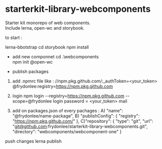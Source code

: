 # starterkit-library-webcomponents

Starter kit monorepo of web components.   
Include lerna, open-wc and storybook.

to start :

lerna-bbotstrap
cd storybook
    npm install

- add new componnet
cd .\webcomponents\
npm init @open-wc


- publish packages

1) add .npmrc file like :
//npm.pkg.github.com/:_authToken=<your_token>
@frydonlee:registry=https://npm.pkg.github.com

2) login 
npm login --registry=https://npm.pkg.github.com --scope=@frydonlee
login
password = <your_token>
mail

3) add on packages.json of every pachages :
A) "name": "@frydonlee/name-package",
B) "publishConfig": {
    "registry": "https://npm.pkg.github.com/"
  },
C)"repository": {
    "type": "git",
    "url": "git@github.com:frydonlee/starterkit-library-webcomponents.git",
    "directory": "webcomponents/webcomponent-one"
  }

push changes
lerna publish